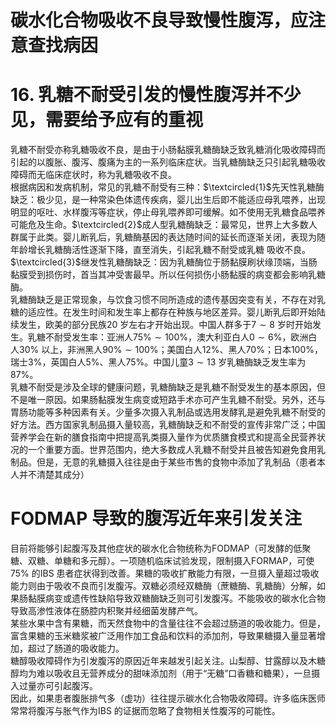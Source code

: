 # 碳水化合物吸收不良导致慢性腹泻，应注意查找病因  
# 16. 乳糖不耐受引发的慢性腹泻并不少见，需要给予应有的重视  
乳糖不耐受亦称乳糖吸收不良，是由于小肠黏膜乳糖酶缺乏致乳糖消化吸收障碍而引起的以腹胀、腹泻、腹痛为主的一系列临床症状。当乳糖酶缺乏只引起乳糖吸收障碍而无临床症状时，称为乳糖吸收不良。  
根据病因和发病机制，常见的乳糖不耐受有三种：$\textcircled{1}$先天性乳糖酶缺乏：极少见，是一种常染色体遗传疾病，婴儿出生后即不能适应母乳喂养，出现明显的呕吐、水样腹泻等症状，停止母乳喂养即可缓解。如不使用无乳糖食品喂养可能危及生命。$\textcircled{2}$成人型乳糖酶缺乏：最常见，世界上大多数人群属于此类。婴儿断乳后，乳糖酶基因的表达随时间的延长而逐渐关闭，表现为随年龄增长乳糖酶活性逐渐下降，直至消失，引起乳糖不耐受或乳糖 吸收不良。$\textcircled{3}$继发性乳糖酶缺乏：因为乳糖酶位于肠黏膜刷状缘顶端，当肠黏膜受到损伤时，首当其冲受害最早。所以任何损伤小肠黏膜的病变都会影响乳糖酶。  
乳糖酶缺乏是正常现象，与饮食习惯不同所造成的遗传基因突变有关，不存在对乳糖的适应性。在发生时间和发生率上都存在种族与地区差异。婴儿断乳后即开始陆续发生，欧美的部分民族20 岁左右才开始出现。中国人群多于$7\sim8$ 岁时开始发生。乳糖不耐受发生率：亚洲人$75\%\sim100\%$，澳大利亚白人$0\sim6\%$，欧洲白人$30\%$ 以上，非洲黑人$90\%\sim100\%$；美国白人$12\%$、黑人$70\%$；日本$100\%$，瑞士$3\%$，英国白人$5\%$、黑人$75\%$。中国儿童$3\sim13$ 岁乳糖酶缺乏发生率为$87\%$。  
乳糖不耐受是涉及全球的健康问题，乳糖酶缺乏是乳糖不耐受发生的基本原因，但不是唯一原因。如果肠黏膜发生病变或短路手术亦可产生乳糖不耐受。另外，还与胃肠功能等多种因素有关。少量多次摄入乳制品或选用发酵乳是避免乳糖不耐受的好方法。西方国家乳制品摄入量较高，乳糖酶缺乏和不耐受的宣传非常广泛；中国营养学会在新的膳食指南中把提高乳类摄入量作为优质膳食模式和提高全民营养状况的一个重要方面。世界范围内，绝大多数成人乳糖不耐受并且被告知避免食用乳制品。但是，无意的乳糖摄入往往是由于某些市售的食物中添加了乳制品（患者本人并不清楚其成分）  
#   FODMAP 导致的腹泻近年来引发关注  
目前将能够引起腹泻及其他症状的碳水化合物统称为FODMAP（可发酵的低聚糖、双糖、单糖和多元醇）。一项随机临床试验发现，限制摄入FORMAP，可使$75\%$ 的IBS 患者症状得到改善。果糖的吸收扩散能力有限，一旦摄入量超过吸收能力则由于吸收不良而引发腹泻。双糖必须经双糖酶（蔗糖酶、乳糖酶）分解，如果肠黏膜病变或遗传性缺陷导致双糖酶缺乏则可引发腹泻。不能吸收的碳水化合物导致高渗性液体在肠腔内积聚并经细菌发酵产气。  
某些水果中含有果糖，而天然食物中的含量往往不会超过肠道的吸收能力。但是，富含果糖的玉米糖浆被广泛用作加工食品和饮料的添加剂，导致果糖摄入量显著增加，超过了肠道的吸收能力。  
糖醇吸收障碍作为引发腹泻的原因近年来越发引起关注。山梨醇、甘露醇以及木糖醇均为难以吸收且无营养成分的甜味添加剂（用于“无糖”口香糖和糖果），一旦摄入过量亦可引起腹泻。  
因此，如果患者腹胀排气多（虚功）往往提示碳水化合物吸收障碍。许多临床医师常常将腹泻与胀气作为IBS 的证据而忽略了食物相关性腹泻的可能性。  